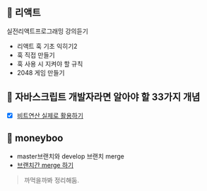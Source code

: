 ## 📘  리액트
실전리액트프로그래밍 강의듣기
- 리액트 훅 기초 익히기2
- 훅 직접 만들기
- 훅 사용 시 지켜야 할 규칙
- 2048 게임 만들기

## 🔨 자바스크립트 개발자라면 알아야 할 33가지 개념
- [x] [비트연산 실제로 활용하기](https://velog.io/@fromzoo/%EC%9E%90%EB%B0%94%EC%8A%A4%ED%81%AC%EB%A6%BD%ED%8A%B8-%EB%B9%84%ED%8A%B8%EC%97%B0%EC%82%B0-%EC%8B%A4%EC%A0%9C%EB%A1%9C-%ED%99%9C%EC%9A%A9%ED%95%98%EA%B8%B0)

## 🐷 moneyboo 
- master브랜치와 develop 브랜치 merge
- [브랜치간 merge 하기](https://github.com/leemyungju9347/TIL/blob/master/Git/branch-merge.md) 
> 까먹을까봐 정리해둠.
